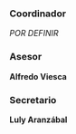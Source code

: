 
### Coordinador

_POR DEFINIR_

### Asesor

**Alfredo Viesca**

### Secretario

**Luly Aranzábal**

